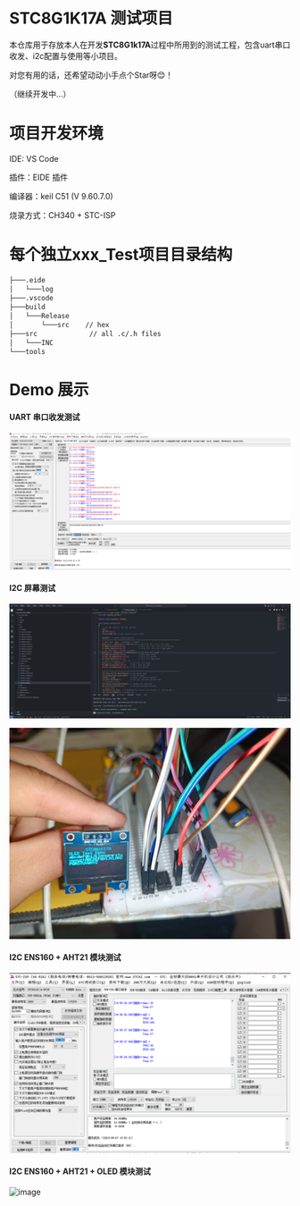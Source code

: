# STC8G1K17A 测试项目

本仓库用于存放本人在开发**STC8G1k17A**过程中所用到的测试工程，包含uart串口收发、i2c配置与使用等小项目。

对您有用的话，还希望动动小手点个Star呀😊！

（继续开发中...）

# 项目开发环境

  IDE: VS Code
  
  插件：EIDE 插件
  
  编译器：keil C51 (V 9.60.7.0)
  
  烧录方式：CH340 + STC-ISP

# 每个独立xxx_Test项目目录结构
```
├───.eide
│   └───log
├───.vscode
├───build
│   └───Release
│       └───src    // hex
├───src             // all .c/.h files
│   └───INC
└───tools
```

# Demo 展示

#### UART 串口收发测试

![image](Public/STC_ISP.png)

#### I2C 屏幕测试

![image](Public/I2c_test.png)

![image](Public/I2c_Screen.jpg)

#### I2C ENS160 + AHT21 模块测试

![image](Public/ens160_aht21.png)

#### I2C ENS160 + AHT21 + OLED 模块测试

![image](Public/HTO_Test.png)



